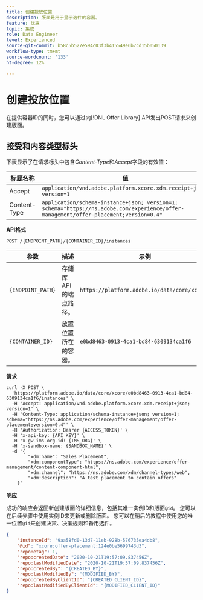 ```yaml
---
title: 创建投放位置
description: 版面是用于显示选件的容器。
feature: 优惠
topic: 集成
role: Data Engineer
level: Experienced
source-git-commit: b58c5b527e594c03f3b415549e6b7cd15b050139
workflow-type: tm+mt
source-wordcount: '133'
ht-degree: 12%

---
```


# 创建投放位置

在提供容器ID的同时，您可以通过向[!DNL Offer Library] API发出POST请求来创建版面。

## 接受和内容类型标头

下表显示了在请求标头中包含&#x200B;*Content-Type*&#x200B;和&#x200B;*Accept*&#x200B;字段的有效值：

| 标题名称 | 值 |
| ----------- | ----- |
| Accept | `application/vnd.adobe.platform.xcore.xdm.receipt+json; version=1` |
| Content-Type | `application/schema-instance+json; version=1;  schema="https://ns.adobe.com/experience/offer-management/offer-placement;version=0.4"` |

**API格式**

```http
POST /{ENDPOINT_PATH}/{CONTAINER_ID}/instances
```

| 参数 | 描述 | 示例 |
| --------- | ----------- | ------- |
| `{ENDPOINT_PATH}` | 存储库API的端点路径。 | `https://platform.adobe.io/data/core/xcore/` |
| `{CONTAINER_ID}` | 放置位置所在的容器。 | `e0bd8463-0913-4ca1-bd84-6309134ca1f6` |

**请求**

```shell
curl -X POST \
  'https://platform.adobe.io/data/core/xcore/e0bd8463-0913-4ca1-bd84-6309134ca1f6/instances' \
  -H 'Accept: application/vnd.adobe.platform.xcore.xdm.receipt+json; version=1' \
  -H 'Content-Type: application/schema-instance+json; version=1;  schema="https://ns.adobe.com/experience/offer-management/offer-placement;version=0.4"' \
  -H 'Authorization: Bearer {ACCESS_TOKEN}' \
  -H 'x-api-key: {API_KEY}' \
  -H 'x-gw-ims-org-id: {IMS_ORG}' \
  -H 'x-sandbox-name: {SANDBOX_NAME}' \
  -d '{
        "xdm:name": "Sales Placement",
        "xdm:componentType": "https://ns.adobe.com/experience/offer-management/content-component-html",
        "xdm:channel": "https://ns.adobe.com/xdm/channel-types/web",
        "xdm:description": "A test placement to contain offers"
    }'
```

**响应**

成功的响应会返回新创建版面的详细信息，包括其唯一实例ID和版面`@id`。 您可以在后续步骤中使用实例ID来更新或删除版面。 您可以在稍后的教程中使用您的唯一位置`@id`来创建决策、决策规则和备用选件。

```json
{
    "instanceId": "9aa58fd0-13d7-11eb-928b-576735ea4db8",
    "@id": "xcore:offer-placement:124e0be5699743d3",
    "repo:etag": 1,
    "repo:createdDate": "2020-10-21T19:57:09.837456Z",
    "repo:lastModifiedDate": "2020-10-21T19:57:09.837456Z",
    "repo:createdBy": "{CREATED_BY}",
    "repo:lastModifiedBy": "{MODIFIED_BY}",
    "repo:createdByClientId": "{CREATED_CLIENT_ID}",
    "repo:lastModifiedByClientId": "{MODIFIED_CLIENT_ID}"
}
```
